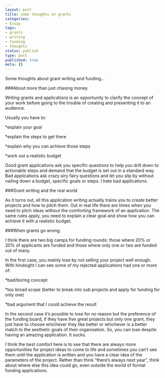 ```yaml
---
layout: post
title: some thoughts on grants
categories:
- Essay
tags:
- grants
- writing
- funding
- thoughts
status: publish
type: post
published: true
meta: {}
---
```


Some thoughts about grant writing and funding…


###About more than just chasing money



Writing grants and applications is an opportunity to clarify the concept of your work before going to the trouble of creating and presenting it to an audience.


Usually you have to:


*explain your goal


*explain the steps to get there


*explain why you can achieve those steps


*work out a realistic budget



Good grant applications ask you specific questions to help you drill down to actionable steps and demand that the budget is set out in a standard way. Bad applications ask crazy airy fairy questions and let you slip by without nailing down a budget, specific goals or steps. I hate bad applications.


###Grant writing and the real world



As it turns out, all this application writing actually trains you to create better projects and how to pitch them. Out in real life there are times when you need to pitch ideas without the comforting framework of an application. The same rules apply, you need to explain a clear goal and show how you can achieve it with a realistic budget.


###When grants go wrong.



I think there are two big camps for funding rounds: those where 20% or 30% of applicants are funded and those where only one or two are funded out of many.


In the first case, you mainly lose by not selling your project well enough. With hindsight I can see some of my rejected applications had one or more of:


*bad/boring concept


*too broad scope (better to break into sub projects and apply for funding for only one)


*bad argument that I could achieve the result



In the second case it’s possible to lose for no reason but the preference of the funding board, if they have five great projects but only one grant, they just have to choose whichever they like better or whichever is a better match to the aesthetic goals of their organisation. So, you can lose despite having an amazing application. It sucks.


I think the best comfort here is to see that there are always more opportunities for project ideas to come to life and sometimes you can’t see them until the application is written and you have a clear idea of the parameters of the project. Rather than think “there’s always next year”, think about where else this idea could go, even outside the world of formal funding applications.

